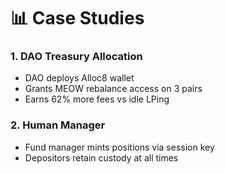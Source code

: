 # 📊 Case Studies

### 1. DAO Treasury Allocation

- DAO deploys Alloc8 wallet
- Grants MEOW rebalance access on 3 pairs
- Earns 62% more fees vs idle LPing

### 2. Human Manager

- Fund manager mints positions via session key
- Depositors retain custody at all times
